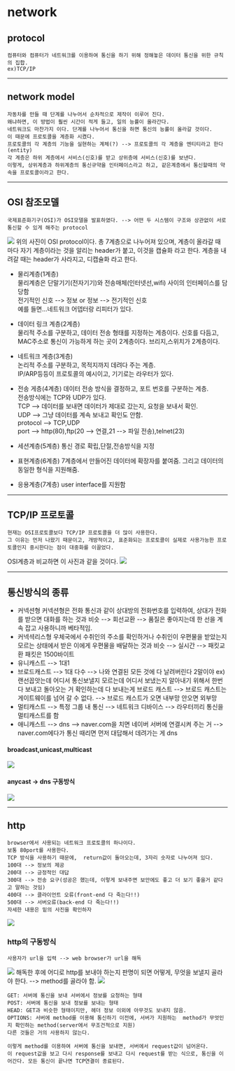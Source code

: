 # network
## protocol
    컴퓨터와 컴퓨터가 네트워크를 이용하여 통신을 하기 위해 정해놓은 데이터 통신을 위한 규칙의 집합.  
    ex)TCP/IP  
- - -
## network model
    자동차를 만들 때 단계를 나누어서 순차적으로 제작이 이루어 진다.  
    왜냐하면, 이 방법이 훨씬 시간이 적게 들고, 일의 능률이 올라간다.  
    네트워크도 마찬가지 이다. 단계를 나누어서 통신을 하면 통신의 능률이 올라갈 것이다.  
    이 때문에 프로토콜을 계층화 시켰다.    
    프로토콜의 각 계층의 기능을 실현하는 계체(?) --> 프로토콜의 각 계층을 엔티티라고 한다(entity)
    각 계층은 하위 계층에서 서비스(신호)를 받고 상위층에 서비스(신호)를 보낸다.  
    이렇게, 상위계층과 하위계층의 통신규약을 인터페이스라고 하고, 같은계층에서 통신할때의 약속을 프로토콜이라고 한다.  
- - -
## OSI 참조모델 
    국제표준화기구(OSI)가 OSI모델을 발표하였다. --> 어떤 두 시스템이 구조와 상관없이 서로 통신할 수 있게 해주는 protocol  
<img src="https://madplay.github.io/img/post/2018-02-17-network-osi-7-layer-1.png"/>
위의 사진이 OSI protocol이다.  
총 7계층으로 나누어져 있으며, 계층이 올라갈 때 마다 자기 계층이라는 것을 알리는 header가 붙고, 이것을 캡슐화 라고 한다.  
계층을 내려갈 때는 header가 사라지고, 디캡슐화 라고 한다.  

* 물리계층(1계층)  
    물리계층은 단말기기(전자기기)와 전송매체(인터넷선,wifi) 사이의 인터페이스를 담당함  
    전기적인 신호 --> 정보 or 정보 --> 전기적인 신호  
    예를 들면...네트워크 어뎁터랑 리피터가 있다.    

* 데이터 링크 계층(2계층)  
    물리적 주소를 구분하고, 데이터 전송 형태를 지정하는 계층이다.
    신호를 다듬고, MAC주소로 통신이 가능하게 하는 곳이 2계층이다.
    브리지,스위치가 2계층이다.

* 네트워크 계층(3계층)  
    논리적 주소를 구분하고, 목적지까지 데려다 주는 계층.  
    IP/ARP등등이 프로토콜의 예시이고, 기기로는 라우터가 있다.

* 전송 게층(4계층)
    데이터 전송 방식을 결정하고, 포트 번호를 구분하는 계층.  
    전송방식에는 TCP와 UDP가 있다.  
    TCP --> 데이터를 보내면 데이터가 제대로 갔는지, 요청을 보내서 확인.  
    UDP --> 그냥 데이터를 계속 보내고 확인도 안함.  
    protocol --> TCP,UDP  
    port --> http(80),ftp(20 --> 연결,21 --> 파일 전송),telnet(23)  

* 세션계층(5계층)
    통신 경로 확립,단절,전송방식을 지정

* 표현계층(6계층)
    7계층에서 만들어진 데이터에 확장자를 붙여줌. 그리고 데이터의 동일한 형식을 지원해줌.  

* 응용계층(7계층)
    user interface를 지원함  
- - - 
## TCP/IP 프로토콜
    현재는 OSI프로토콜보다 TCP/IP 프로토콜을 더 많이 사용한다.
    그 이유는 먼저 나왔기 때문이고, 개방적이고, 표준화되는 프로토콜이 실제로 사용가능한 프로토콜인지 중시한다는 점이 대중화를 이끌었다.  
OSI계층과 비교하면 이 사진과 같을 것이다.
<img src="https://mblogthumb-phinf.pstatic.net/MjAxODA0MDlfMTIy/MDAxNTIzMjcyNzE3Nzgy.JONryPAIL3Zz5YizEyEM7nGVjCmBnLSHyz0aPk2mfWgg.kSLOlqPQiC5zGm3VH4veVzWfOdDQ4SdvFInD149CfRQg.PNG.zkdxhd10823/tcpip.PNG?type=w800">  
- - -
## 통신방식의 종류
* 커넥션형
    커넥션형은 전화 통신과 같이 상대방의 전화번호를 입력하여, 상대가 전화를 받으면 대화를 하는 것과 비슷 --> 회선교환  --> 품질은 좋아지는데 한 선을 계속 잡고 사용하니까 베타적임.
* 커넥셕리스형
    우체국에서 수취인의 주소를 확인하거나 수취인이 우편물을 받았는지 모르는 상태에서 받은 이에게 우편물을 배달하는 것과 비슷 --> 실시간  --> 패킷교환 패킷은 1500바이트
* 유니캐스트 --> 1대1
* 브로드캐스트 --> 1대 다수 --> 나와 연결된 모든 것에 다 날려버린다 2말이야  ex) 랜선꼽앗는데 어디서 통신보낼지 모르는데 어디서 보냈는지 알아내기 위해서 한번 다 보내고 돌아오는 거 확인하는데 다 보내는게 브로드 캐스트  --> 브로드 캐스트는 게이트웨이를 넘어 갈 수 없다. --> 
브로드 캐스트가 오면 내부망 안오면 외부망
* 멀티캐스트 --> 특정 그룹 내 통신 --> 네트워크 디바이스 --> 라우터끼리 통신을 멀티캐스트를 함  
* 애니캐스트 --> dns --> naver.com을 치면 네이버 서버에 연결시켜 주는 거 --> naver.com에다가 통신 때리면 먼저 대답해서 데려가는 게 dns   
#### broadcast,unicast,multicast  
<img src="https://t1.daumcdn.net/cfile/tistory/2721A1505783B03519">  

#### anycast -> dns 구동방식  
<img src="https://cdome.comodo.com/images-new/home/what-is-dns.png">  

- - -
## http
    browser에서 사용되는 네트워크 프로토콜의 하나이다.  
    보통 80port를 사용한다.  
    TCP 방식을 사용하기 때문에,  return값이 돌아오는데, 3자리 숫자로 나누어져 있다.  
    100대 --> 정보의 제공  
    200대 --> 긍정적인 대답
    300대 --> 전송 요구(성공은 했는데, 이렇게 보내주면 보안에도 좋고 더 보기 좋을거 같다고 말하는 것임)  
    400대 --> 클라이언트 오류(front-end 다 죽는다!!)
    500대 --> 서버오류(back-end 다 죽는다!!)  
    자세한 내용은 밑의 사진을 확인하자
<img src="https://t1.daumcdn.net/cfile/tistory/1327B40B4C6B9E4D13"> 

### http의 구동방식
    사용자가 url을 입력 --> web browser가 url을 해독 
<img src="http://ibiblio.org/team/intro/URL/urlparts.gif">
    해독한 후에 어디로 http를 보내야 하는지 판명이 되면 어떻게, 무엇을 보낼지 골라야 한다. --> method를 골라야 함.    
<img src="https://cdn-images-1.medium.com/max/1200/1*J19iyqcti8JFVSfnbSj5nA.png">  

    GET: 서버에 통신을 보내 서버에서 정보를 요청하는 형태  
    POST: 서버에 통신을 보내 정보를 보내는 형태  
    HEAD: GET과 비슷한 형태이지만, 헤더 정보 이외에 아무것도 보내지 않음.  
    OPTIONS: 서버에 method를 이용해 통신하기 이전에, 서버가 지원하는  method가 무엇인지 확인하는 method(server에서 무조건적으로 지원)  
    다른 것들은 거의 사용하지 않는다.  
    
    이렇게 method를 이용하여 서버에 통신을 보내면, 서버에서 request값이 넘어온다.
    이 request값을 보고 다시 response를 보내고 다시 request를 받는 식으로, 통신을 이어간다. 모든 통신이 끝나면 TCP연결이 종료된다.  